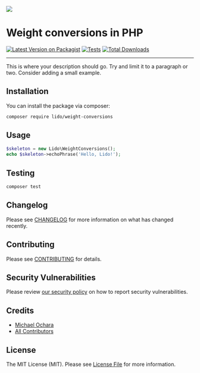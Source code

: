 
[<img src="https://github-ads.s3.eu-central-1.amazonaws.com/support-ukraine.svg?t=1" />](https://supportukrainenow.org)

# Weight conversions in PHP

[![Latest Version on Packagist](https://img.shields.io/packagist/v/lido/weight-conversions.svg?style=flat-square)](https://packagist.org/packages/lido/weight-conversions)
[![Tests](https://github.com/lido/weight-conversions/actions/workflows/run-tests.yml/badge.svg?branch=main)](https://github.com/lido/weight-conversions/actions/workflows/run-tests.yml)
[![Total Downloads](https://img.shields.io/packagist/dt/lido/weight-conversions.svg?style=flat-square)](https://packagist.org/packages/lido/weight-conversions)

---
<!--/delete-->
This is where your description should go. Try and limit it to a paragraph or two. Consider adding a small example.


## Installation

You can install the package via composer:

```bash
composer require lido/weight-conversions
```

## Usage

```php
$skeleton = new Lido\WeightConversions();
echo $skeleton->echoPhrase('Hello, Lido!');
```

## Testing

```bash
composer test
```

## Changelog

Please see [CHANGELOG](CHANGELOG.md) for more information on what has changed recently.

## Contributing

Please see [CONTRIBUTING](https://github.com/spatie/.github/blob/main/CONTRIBUTING.md) for details.

## Security Vulnerabilities

Please review [our security policy](../../security/policy) on how to report security vulnerabilities.

## Credits

- [Michael Ochara](https://github.com/michael_ochara)
- [All Contributors](../../contributors)

## License

The MIT License (MIT). Please see [License File](LICENSE.md) for more information.
